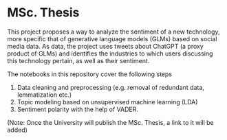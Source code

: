 # MSc. Thesis

This project proposes a way to analyze the sentiment of a new technology, more specific that of generative language models (GLMs) based on social media data.
As data, the project uses tweets about ChatGPT (a proxy product of GLMs) and identifies the industries to which users discussing this technology pertain, as well as their sentiment. 

The notebooks in this repository cover the following steps
1. Data cleaning and preprocessing (e.g. removal of redundant data, lemmatization etc.)
2. Topic modeling based on unsupervised machine learning (LDA)
3. Sentiment polarity with the help of VADER.

(Note: Once the University will publish the MSc. Thesis, a link to it will be added)

